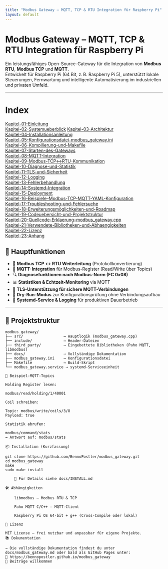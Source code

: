 ```yaml
---
title: "Modbus Gateway – MQTT, TCP & RTU Integration für Raspberry Pi"
layout: default
---
```



# Modbus Gateway – MQTT, TCP & RTU Integration für Raspberry Pi

Ein leistungsfähiges Open-Source-Gateway für die Integration von **Modbus RTU**, **Modbus TCP** und **MQTT**.  
Entwickelt für Raspberry Pi (64 Bit, z. B. Raspberry Pi 5), unterstützt lokale Steuerungen, Fernwartung und intelligente Automatisierung im industriellen und privaten Umfeld.

---
# Index
[Kapitel-01-Einleitung](Kapitel-01-Einleitung.md)  
[Kapitel-02-Systemueberblick](Kapitel-02-Systemueberblick.md) 
[Kapitel-03-Architektur](Kapitel-03-Architektur.md)  
[Kapitel-04-Installationsanleitung](Kapitel-04-Installationsanleitung.md)  
[Kapitel-05-Konfigurationsdatei-modbus_gateway.ini](Kapitel-05-Konfigurationsdatei-modbus_gateway.ini.md)  
[Kapitel-06-Kompilierung-und-Makefile](Kapitel-06-Kompilierung-und-Makefile.md)  
[Kapitel-07-Starten-des-Gateways](Kapitel-07-Starten-des-Gateways.md)  
[Kapitel-08-MQTT-Integration](Kapitel-08-MQTT-Integration.md)  
[Kapitel-09-Modbus-TCP↔RTU-Kommunikation](Kapitel-09-Modbus-TCP↔RTU-Kommunikation.md)  
[Kapitel-10-Diagnose-und-Statistik](Kapitel-10-Diagnose-und-Statistik.md)  
[Kapitel-11-TLS-und-Sicherheit](Kapitel-11-TLS-und-Sicherheit.md)  
[Kapitel-12-Logging](Kapitel-12-Logging.md)  
[Kapitel-13-Fehlerbehandlung](Kapitel-13-Fehlerbehandlung.md)  
[Kapitel-14-Systemd-Integration](Kapitel-14-Systemd-Integration.md)  
[Kapitel-15-Deployment](Kapitel-15-Deployment.md)  
[Kapitel-16-Beispiele–Modbus-TCP-MQTT-YAML-Konfiguration](Kapitel-16-Beispiele–Modbus-TCP-MQTT-YAML-Konfiguration.md)  
[Kapitel-17-Troubleshooting-und-Fehlersuche](Kapitel-17-Troubleshooting-und-Fehlersuche.md)  
[Kapitel-18-Erweiterungsmöglichkeiten-und-Roadmap](Kapitel-18-Erweiterungsmöglichkeiten-und-Roadmap.md)  
[Kapitel-19-Codeuebersicht-und-Projektstruktur](Kapitel-19-Codeuebersicht-und-Projektstruktur.md)  
[Kapitel-20-Quellcode-Erklaerung–modbus_gateway.cpp](Kapitel-20-Quellcode-Erklaerung–modbus_gateway.cpp.md)  
[Kapitel-21-Verwendete-Bibliotheken-und-Abhaengigkeiten](Kapitel-21-Verwendete-Bibliotheken-und-Abhaengigkeiten.md)  
[Kapitel-22-Lizenz](Kapitel-22-Lizenz.md)  
[Kapitel-23-Anhang](Kapitel-23-Anhang.md)  


## 🔧 Hauptfunktionen

- 📡 **Modbus TCP ↔ RTU Weiterleitung** (Protokollkonvertierung)  
- 🔌 **MQTT-Integration** für Modbus-Register (Read/Write über Topics)  
- 🔍 **Diagnosefunktionen nach Modbus-Norm (FC 0x08)**  
- 📊 **Statistiken & Echtzeit-Monitoring** via MQTT  
- 🔐 **TLS-Unterstützung für sichere MQTT-Verbindungen**  
- 🧪 **Dry-Run-Modus** zur Konfigurationsprüfung ohne Verbindungsaufbau  
- 🧰 **Systemd-Service & Logging** für produktiven Dauerbetrieb  

---

## 📁 Projektstruktur

```text
modbus_gateway/
├── src/                  → Hauptlogik (modbus_gateway.cpp)
├── include/              → Header-Dateien
├── third_party/          → Eingebettete Bibliotheken (Paho MQTT, libmodbus)
├── docs/                 → Vollständige Dokumentation
├── modbus_gateway.ini    → Konfigurationsdatei
├── Makefile              → Build-Skript
└── modbus_gateway.service → systemd-Serviceeinheit

🧪 Beispiel-MQTT-Topics

Holding Register lesen:

modbus/read/holding/1/40001

Coil schreiben:

Topic: modbus/write/coils/3/8
Payload: true

Statistik abrufen:

modbus/command/stats
→ Antwort auf: modbus/stats

📦 Installation (Kurzfassung)

git clone https://github.com/BennoPostler/modbus_gateway.git
cd modbus_gateway
make
sudo make install

    🔧 Für Details siehe docs/INSTALL.md

🛠 Abhängigkeiten

    libmodbus – Modbus RTU & TCP

    Paho MQTT C/C++ – MQTT-Client

    Raspberry Pi OS 64-bit + g++ (Cross-Compile oder lokal)

📄 Lizenz

MIT License – frei nutzbar und anpassbar für eigene Projekte.
📚 Dokumentation

→ Die vollständige Dokumentation findest du unter docs/modbus_gateway.md oder bald als GitHub Pages unter:
🔗 https://bennopostler.github.io/modbus_gateway
🤝 Beiträge willkommen